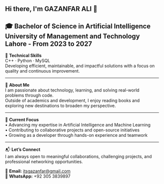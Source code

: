 ## Hi there, I'm GAZANFAR ALI 👋

🎓 **Bachelor of Science in Artificial Intelligence**  
**University of Management and Technology Lahore - From 2023 to 2027**
---

💼 **Technical Skills**  
C++ · Python · MySQL  
Developing efficient, maintainable, and impactful solutions with a focus on quality and continuous improvement.

---

📖 **About Me**  
I am passionate about technology, learning, and solving real-world problems through code.  
Outside of academics and development, I enjoy reading books and exploring new destinations to broaden my perspective.

---

🎯 **Current Focus**  
• Advancing my expertise in Artificial Intelligence and Machine Learning    
 • Contributing to collaborative projects and open-source initiatives  
• Growing as a developer through hands-on experience and teamwork

---

📬 **Let’s Connect**  
I am always open to meaningful collaborations, challenging projects, and professional networking opportunities.

📧 **Email:** itsgazanfar@gmail.com  
💬 **WhatsApp:** +92 305 3839897
